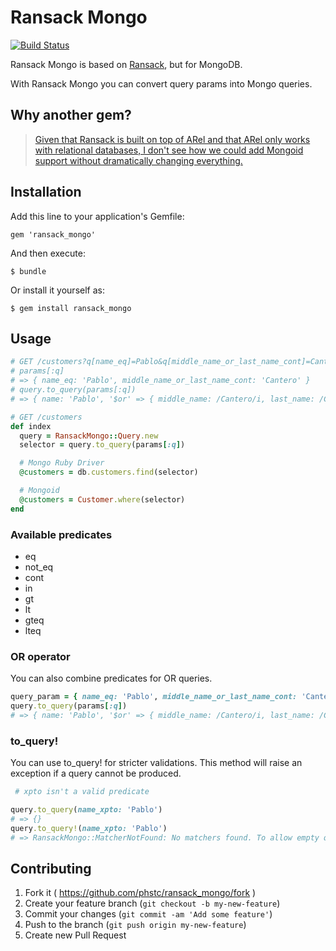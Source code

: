 # Ransack Mongo

[![Build Status](https://travis-ci.org/phstc/ransack_mongo.svg)](https://travis-ci.org/phstc/ransack_mongo)

Ransack Mongo is based on [Ransack](https://github.com/activerecord-hackery/ransack), but for MongoDB.

With Ransack Mongo you can convert query params into Mongo queries.

## Why another gem?

> [Given that Ransack is built on top of ARel and that ARel only works with relational databases, I don't see how we could add Mongoid support without dramatically changing everything.](https://github.com/activerecord-hackery/ransack/issues/120#issuecomment-7539851)

## Installation

Add this line to your application's Gemfile:

    gem 'ransack_mongo'

And then execute:

    $ bundle

Or install it yourself as:

    $ gem install ransack_mongo

## Usage

```ruby
# GET /customers?q[name_eq]=Pablo&q[middle_name_or_last_name_cont]=Cantero
# params[:q]
# => { name_eq: 'Pablo', middle_name_or_last_name_cont: 'Cantero' }
# query.to_query(params[:q])
# => { name: 'Pablo', '$or' => { middle_name: /Cantero/i, last_name: /Cantero/i } }

# GET /customers
def index
  query = RansackMongo::Query.new
  selector = query.to_query(params[:q])

  # Mongo Ruby Driver
  @customers = db.customers.find(selector)

  # Mongoid
  @customers = Customer.where(selector)
end
```

### Available predicates

* eq
* not_eq
* cont
* in
* gt
* lt
* gteq
* lteq

### OR operator

You can also combine predicates for OR queries.

```ruby
query_param = { name_eq: 'Pablo', middle_name_or_last_name_cont: 'Cantero' }
query.to_query(params[:q])
# => { name: 'Pablo', '$or' => { middle_name: /Cantero/i, last_name: /Cantero/i } }
```

### to_query!

You can use to_query! for stricter validations. This method will raise an exception if a query cannot be produced.
```ruby
 # xpto isn't a valid predicate

query.to_query(name_xpto: 'Pablo')
# => {}
query.to_query!(name_xpto: 'Pablo')
# => RansackMongo::MatcherNotFound: No matchers found. To allow empty queries use .to_query instead
```

## Contributing

1. Fork it ( https://github.com/phstc/ransack_mongo/fork )
2. Create your feature branch (`git checkout -b my-new-feature`)
3. Commit your changes (`git commit -am 'Add some feature'`)
4. Push to the branch (`git push origin my-new-feature`)
5. Create new Pull Request
